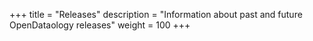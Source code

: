 +++
title = "Releases"
description = "Information about past and future OpenDataology releases"
weight = 100
+++
